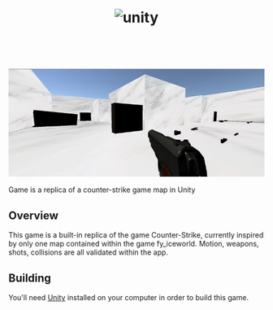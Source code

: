 
<h1 align="center">
<br>
  <img src="https://upload.wikimedia.org/wikipedia/commons/8/8a/Official_unity_logo.png" alt="unity" width="180">
<br>
<br>
</h1>
<br>

<p align="center">
  <img src="images/cs.jpg" />
</p>
Game is a replica of a counter-strike game map in Unity

## Overview

This game is a built-in replica of the game Counter-Strike, currently inspired by only one map contained within the game fy_iceworld. Motion, weapons, shots, collisions are all validated within the app.

## Building

You'll need [Unity](https://unity.com/pt) installed on your computer in order to build this game.
